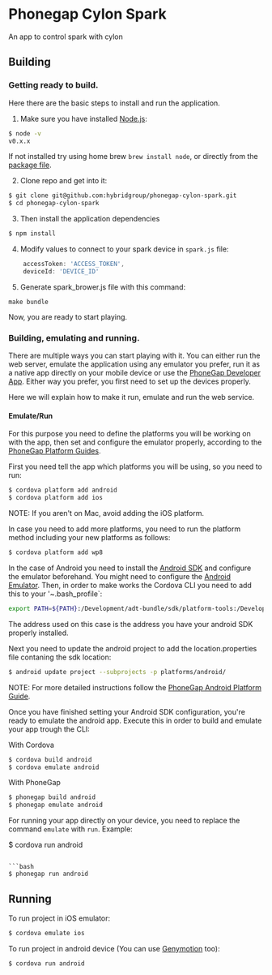 Phonegap Cylon Spark
=====================

An app to control spark with cylon

## Building

### Getting ready to build.

Here there are the basic steps to install and run the application.

1. Make sure you have installed [Node.js](http://nodejs.org/):

```bash
$ node -v
v0.x.x
```

If not installed try using home brew `brew install node`, or directly from the [package file](http://nodejs.org/dist/v0.10.31/node-v0.10.31.pkg).

2. Clone repo and get into it:

```bash
$ git clone git@github.com:hybridgroup/phonegap-cylon-spark.git
$ cd phonegap-cylon-spark
```

3. Then install the application dependencies

```bash
$ npm install
```

4. Modify values to connect to your spark device in `spark.js` file:

```javascript
    accessToken: 'ACCESS_TOKEN',
    deviceId: 'DEVICE_ID'
```

5. Generate spark_brower.js file with this command:

```make bundle```

Now, you are ready to start playing.

### Building, emulating and running.

There are multiple ways you can start playing with it. You can either run the web server, emulate the
application using any emulator you prefer, run it as a native app directly on your mobile device or use the
[PhoneGap Developer App](http://app.phonegap.com/). Either way you prefer, you first need to set up the devices
properly.

Here we will explain how to make it run, emulate and run the web service.

#### Emulate/Run

For this purpose you need to define the platforms you will be working on with the app, then set and
configure the emulator properly, according to the [PhoneGap Platform Guides](http://docs.phonegap.com/en/edge/guide_platforms_index.md.html).

First you need tell the app which platforms you will be using, so you need to run:

```bash
$ cordova platform add android
$ cordova platform add ios
```

NOTE: If you aren't on Mac, avoid adding the iOS platform.

In case you need to add more platforms, you need to run the platform method including your new platforms
as follows:

```bash
$ cordova platform add wp8
```

In the case of Android you need to install the [Android SDK](http://developer.android.com/sdk/index.html) and configure
the emulator beforehand. You might need to configure the [Android Emulator](http://developer.android.com/tools/devices/emulator.html).
Then, in order to make works the Cordova CLI you need to add this to your '~.bash_profile`:

```bash
export PATH=${PATH}:/Development/adt-bundle/sdk/platform-tools:/Development/adt-bundle/sdk/tools
```

The address used on this case is the address you have your android SDK properly installed.

Next you need to update the android project to add the location.properties file contaning the sdk location:

```bash
$ android update project --subprojects -p platforms/android/
```

NOTE: For more detailed instructions follow the [PhoneGap Android Platform Guide](http://docs.phonegap.com/en/edge/guide_platforms_android_index.md.html#Android%20Platform%20Guide).

Once you have finished setting your Android SDK configuration, you're ready to emulate the android app. Execute this in
order to build and emulate your app trough the CLI:

With Cordova
```bash
$ cordova build android
$ cordova emulate android
```

With PhoneGap
```bash
$ phonegap build android
$ phonegap emulate android
```

For running your app directly on your device, you need to replace the command `emulate` with `run`. Example:

$ cordova run android
```

```bash
$ phonegap run android
```

## Running

To run project in iOS emulator:
```bash
$ cordova emulate ios
```

To run project in android device (You can use [Genymotion](http://www.genymotion.com/) too):

```bash
$ cordova run android
```
